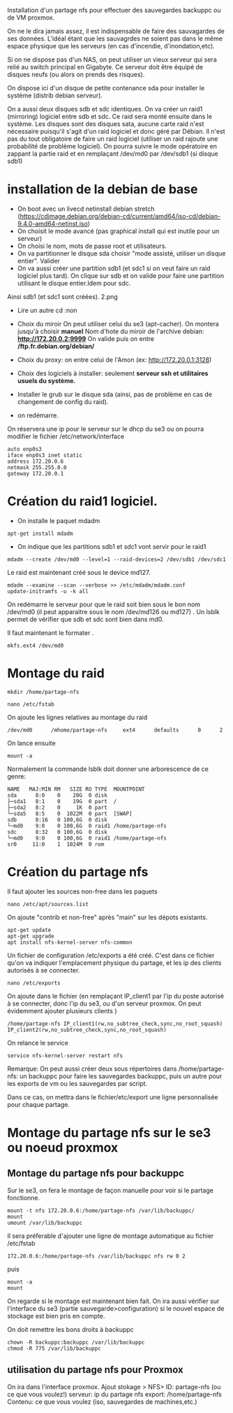 Installation d'un partage nfs pour effectuer des sauvegardes backuppc ou de VM proxmox.

On ne le dira jamais assez, il est indispensable de faire des sauvagardes de ses données. L'idéal étant que les sauvagrdes ne soient pas dans le même espace physique que les serveurs (en cas d'incendie, d'inondation,etc).

Si on ne dispose pas d'un NAS, on peut utiliser un vieux serveur qui sera relié au switch principal en Gigabyte. Ce serveur doit être équipé de disques neufs (ou alors on prends des risques).

On dispose ici d'un disque de petite contenance sda pour installer le système (distrib debian serveur).


On a aussi deux disques sdb et sdc identiques. On va créer un raid1 (mirroring) logiciel entre sdb et sdc. Ce raid sera monté ensuite dans le système. Les disques sont des disques sata, aucune carte raid n'est nécessaire puisqu'il s'agit d'un raid logiciel et donc géré par Débian.
Il n'est pas du tout obligatoire de faire un raid logiciel (utiliser un raid rajoute une probabilité de problème logiciel). On pourra suivre le mode opératoire en zappant la partie raid et en remplaçant /dev/md0 par /dev/sdb1 (si disque sdb1)

# installation de la debian de base
* On boot avec un livecd netinstall debian stretch (https://cdimage.debian.org/debian-cd/current/amd64/iso-cd/debian-9.4.0-amd64-netinst.iso)
* On choisit le mode avancé (pas graphical install qui est inutile pour un serveur)
* On choisi le nom, mots de passe root et utilisateurs.
* On va partitionner le disque sda  choisir "mode assisté, utiliser un disque entier". Valider
* On va aussi créer une partition sdb1 (et sdc1 si on veut faire un raid logiciel plus tard). On clique sur sdb et on valide pour faire une partition utilisant le disque entier.Idem pour sdc.

Ainsi sdb1 (et sdc1 sont créées). 2.png

* Lire un autre cd :non

* Choix du miroir
On peut utiliser celui du se3 (apt-cacher). On montera jusqu'à choisir **manuel**
Nom d'hote du miroir de l'archive debian: **http://172.20.0.2:9999** 
On valide puis on entre **/ftp.fr.debian.org/debian/**

* Choix du proxy: on entre celui de l'Amon (ex: http://172.20.0.1:3128)
* Choix des logiciels à installer: seulement **serveur ssh et utilitaires usuels du système.**
* Installer le grub sur le disque sda (ainsi, pas de problème en cas de changement de config du raid).
* on redémarre.

On réservera une ip pour le serveur sur le dhcp du se3 ou on pourra modifier le fichier /etc/network/interface
```
auto enp0s3
iface enp0s3 inet static  
address 172.20.0.6
netmask 255.255.0.0
gateway 172.20.0.1
```

# Création du raid1 logiciel.
* On installe le paquet mdadm
```
apt-get install mdadm
```
* On indique que les partitions sdb1 et sdc1 vont servir pour le raid1
```
mdadm --create /dev/md0 --level=1 --raid-devices=2 /dev/sdb1 /dev/sdc1
```

Le raid est maintenant créé sous le device md127.
```
mdadm --examine --scan --verbose >> /etc/mdadm/mdadm.conf
update-initramfs -u -k all

```
On redémarre le serveur pour que le raid soit bien sous le bon nom /dev/md0 (il peut apparaitre sous le nom /dev/md126 ou md127) .
Un lsblk permet de vérifier que sdb et sdc sont bien dans md0.

Il faut maintenant le formater .
```
mkfs.ext4 /dev/md0
```

# Montage du raid
```
mkdir /home/partage-nfs

nano /etc/fstab
```
On ajoute les lignes relatives au montage du raid
```
/dev/md0      /mhome/partage-nfs     ext4      defaults      0      2
```
On lance ensuite
```
mount -a
```
Normalement la commande lsblk doit donner une arborescence de ce genre:

```
NAME   MAJ:MIN RM   SIZE RO TYPE  MOUNTPOINT
sda      8:0    0    20G  0 disk
├─sda1   8:1    0    19G  0 part  /
├─sda2   8:2    0     1K  0 part
└─sda5   8:5    0  1022M  0 part  [SWAP]
sdb      8:16   0 100,6G  0 disk
└─md0    9:0    0 100,6G  0 raid1 /home/partage-nfs
sdc      8:32   0 100,6G  0 disk
└─md0    9:0    0 100,6G  0 raid1 /home/partage-nfs
sr0     11:0    1  1024M  0 rom
```

# Création du partage nfs

Il faut ajouter les sources non-free dans les paquets

```
nano /etc/apt/sources.list
```
On ajoute "contrib et non-free" après "main" sur les dépots existants.

```
apt-get update
apt-get upgrade
apt install nfs-kernel-server nfs-common
```
Un fichier  de configuration /etc/exports a été créé. C'est dans ce fichier qu'on va indiquer l'emplacement physique du partage, et les ip des clients autorisés à se connecter.

```
nano /etc/exports
```

On ajoute dans le fichier (en remplaçant IP_client1 par l'ip du poste autorisé à se connecter, donc l'ip du se3, ou d'un serveur proxmox. On peut évidemment ajouter plusieurs clients )

```
/home/partage-nfs IP_client1(rw,no_subtree_check,sync,no_root_squash) IP_client2(rw,no_subtree_check,sync,no_root_squash)
```
On relance le service
```
service nfs-kernel-server restart nfs
```

Remarque: On peut aussi créer deux  sous répertoires dans /home/partage-nfs: un backuppc pour faire les sauvegardes backuppc, puis un autre pour les exports de vm ou les sauvegardes par script.

Dans ce cas, on mettra dans le fichier/etc/export une ligne personnalisée pour chaque partage.

# Montage du partage nfs sur le se3 ou noeud proxmox

## Montage du partage nfs pour backuppc
Sur le se3, on fera le montage de façon manuelle pour voir si le partage fonctionne.
```
mount -t nfs 172.20.0.6:/home/partage-nfs /var/lib/backuppc/
mount
umount /var/lib/backuppc
```
Il sera préferable d'ajouter une ligne de montage automatique au fichier /etc/fstab

```
172.20.0.6:/home/partage-nfs /var/lib/backuppc nfs rw 0 2
```
puis
```
mount -a
mount
```
On regarde si le montage est maintenant bien fait. On ira aussi vérifier sur l'interface du se3 (partie sauvegarde>configuration) si le nouvel espace de stockage est bien pris en compte.

On doit remettre les bons droits à backuppc

```
chown -R backuppc:backuppc /var/lib/backuppc
chmod -R 775 /var/lib/backuppc
```
## utilisation du partage nfs pour Proxmox
On ira dans l'interface proxmox. Ajout stokage > NFS>
ID: partage-nfs (ou ce que vous voulez!)
serveur: ip du partage nfs
export: /home/partage-nfs
Contenu: ce que vous voulez (iso, sauvegardes de machines,etc.)









